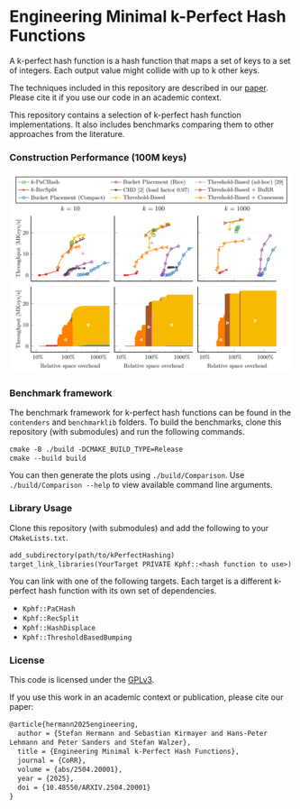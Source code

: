 # Engineering Minimal k-Perfect Hash Functions

A k-perfect hash function is a hash function that maps a set of keys to a set of integers.
Each output value might collide with up to k other keys.

The techniques included in this repository are described in our [paper](https://arxiv.org/pdf/2504.20001).
Please cite it if you use our code in an academic context.

This repository contains a selection of k-perfect hash function implementations.
It also includes benchmarks comparing them to other approaches from the literature.

### Construction Performance (100M keys)

<img src="plot.png" width="500"/>

### Benchmark framework

The benchmark framework for k-perfect hash functions can be found in the `contenders` and `benchmarklib` folders.
To build the benchmarks, clone this repository (with submodules) and run the following commands.

```
cmake -B ./build -DCMAKE_BUILD_TYPE=Release
cmake --build build
```

You can then generate the plots using `./build/Comparison`.
Use `./build/Comparison --help` to view available command line arguments.

### Library Usage

Clone this repository (with submodules) and add the following to your `CMakeLists.txt`.

```
add_subdirectory(path/to/kPerfectHashing)
target_link_libraries(YourTarget PRIVATE Kphf::<hash function to use>)
```

You can link with one of the following targets.
Each target is a different k-perfect hash function with its own set of dependencies.

- `Kphf::PaCHash`
- `Kphf::RecSplit`
- `Kphf::HashDisplace`
- `Kphf::ThresholdBasedBumping`

### License

This code is licensed under the [GPLv3](/LICENSE).

If you use this work in an academic context or publication, please cite our paper:

```
@article{hermann2025engineering,
  author = {Stefan Hermann and Sebastian Kirmayer and Hans-Peter Lehmann and Peter Sanders and Stefan Walzer},
  title = {Engineering Minimal k-Perfect Hash Functions},
  journal = {CoRR},
  volume = {abs/2504.20001},
  year = {2025},
  doi = {10.48550/ARXIV.2504.20001}
}
```
